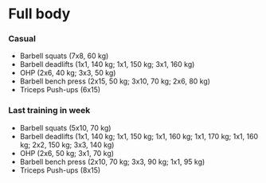 # Full body
### Casual
* Barbell squats (7x8, 60 kg)
* Barbell deadlifts (1x1, 140 kg; 1x1, 150 kg; 3x1, 160 kg)
* OHP (2x6, 40 kg; 3x3, 50 kg)
* Barbell bench press (2x15, 50 kg; 3x10, 70 kg; 2x6, 80 kg)
* Triceps Push-ups (6x15)

### Last training in week
* Barbell squats (5x10, 70 kg)
* Barbell deadlifts (1x1, 140 kg; 1x1, 150 kg; 1x1, 160 kg; 1x1, 170 kg;
                     1x1, 160 kg; 2x2, 150 kg; 3x3, 140 kg)
* OHP (2x6, 50 kg; 3x1, 70 kg)
* Barbell bench press (2x10, 70 kg; 3x3, 90 kg; 1x1, 95 kg)
* Triceps Push-ups (8x15)
